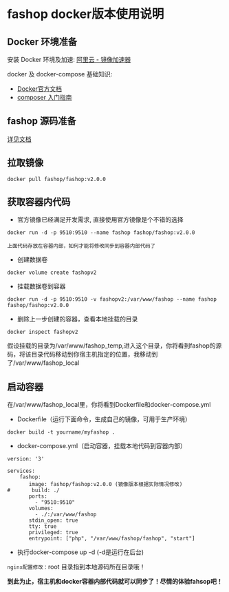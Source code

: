 # fashop docker版本使用说明
## Docker 环境准备
安装 Docker 环境及加速: [阿里云 - 镜像加速器](https://cr.console.aliyun.com/#/accelerator)

docker 及 docker-compose 基础知识:

* [Docker官方文档](href="https://docs.docker.com/)
* [composer 入门指南](http://docs.phpcomposer.com/00-intro.html)
 
## fashop 源码准备
[详见文档](https://www.fashop.cn/guide/)
## 拉取镜像

```shell
docker pull fashop/fashop:v2.0.0
```
## 获取容器内代码
* 官方镜像已经满足开发需求, 直接使用官方镜像是个不错的选择

```shell
docker run -d -p 9510:9510 --name fashop fashop/fashop:v2.0.0
```
`上面代码存放在容器内部，如何才能将修改同步到容器内部代码了`

* 创建数据卷

```shell
docker volume create fashopv2
```
* 挂载数据卷到容器

```shell
docker run -d -p 9510:9510 -v fashopv2:/var/www/fashop --name fashop fashop/fashop:v2.0.0
```
* 删除上一步创建的容器，查看本地挂载的目录

```shell
docker inspect fashopv2
```
假设挂载的目录为/var/www/fashop_temp,进入这个目录，你将看到fashop的源码，将该目录代码移动到你宿主机指定的位置，我移动到了/var/www/fashop_local
## 启动容器

在/var/www/fashop_local里，你将看到Dockerfile和docker-compose.yml

* Dockerfile（运行下面命令，生成自己的镜像，可用于生产环境）

```shell
docker build -t yourname/myfashop .
```
* docker-compose.yml（启动容器，挂载本地代码到容器内部）

```shell
version: '3'

services:
    fashop:
       image: fashop/fashop:v2.0.0 (镜像版本根据实际情况修改)
#       build: ./
       ports:
         - "9510:9510"
       volumes:
         - ./:/var/www/fashop
       stdin_open: true
       tty: true
       privileged: true
       entrypoint: ["php", "/var/www/fashop/fashop", "start"]

```
* 执行docker-compose up -d (-d是运行在后台)

`nginx配置修改：`root 目录指到本地源码所在目录哦！

**到此为止，宿主机和docker容器内部代码就可以同步了！尽情的体验fahsop吧！**


